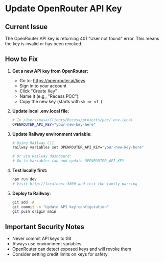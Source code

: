 # Update OpenRouter API Key

## Current Issue
The OpenRouter API key is returning 401 "User not found" error. This means the key is invalid or has been revoked.

## How to Fix

1. **Get a new API key from OpenRouter:**
   - Go to: https://openrouter.ai/keys
   - Sign in to your account
   - Click "Create Key"
   - Name it (e.g., "Recess POC")
   - Copy the new key (starts with `sk-or-v1-`)

2. **Update local .env.local file:**
   ```bash
   # In /Users/masa/Clients/Recess/projects/poc/.env.local
   OPENROUTER_API_KEY="your-new-key-here"
   ```

3. **Update Railway environment variable:**
   ```bash
   # Using Railway CLI
   railway variables set OPENROUTER_API_KEY="your-new-key-here"
   
   # Or via Railway dashboard:
   # Go to Variables tab and update OPENROUTER_API_KEY
   ```

4. **Test locally first:**
   ```bash
   npm run dev
   # Visit http://localhost:3000 and test the family parsing
   ```

5. **Deploy to Railway:**
   ```bash
   git add -A
   git commit -m "Update API key configuration"
   git push origin main
   ```

## Important Security Notes
- Never commit API keys to Git
- Always use environment variables
- OpenRouter can detect exposed keys and will revoke them
- Consider setting credit limits on keys for safety